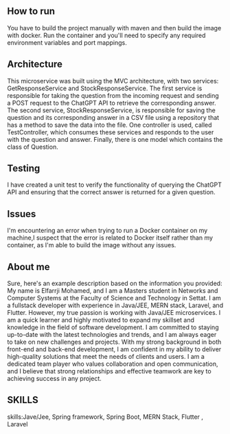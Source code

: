 

## **How to run**
You have to build the project manually with maven and then build the image with docker. Run the container and  you'll need to specify any required environment variables and port mappings.

## **Architecture**

This microservice was built using the MVC architecture, with two services: GetResponseService and StockResponseService.
The first service is responsible for taking the question from the incoming request and sending a POST request to the ChatGPT API to retrieve the corresponding answer.
The second service, StockResponseService, is responsible for saving the question and its corresponding answer in a CSV file using a repository that has a method to save the data into the file.
One controller is used, called TestController, which consumes these services and responds to the user with the question and answer.
Finally, there is one model which contains the class of Question.

## **Testing**
I have created a unit test to verify the functionality of querying the ChatGPT API and ensuring that the correct answer is returned for a given question.

## **Issues**
I'm encountering an error when trying to run a Docker container on my machine,I suspect that the error is related to Docker itself rather than my container, as I'm able to build the image without any issues.

## **About me**
Sure, here's an example description based on the information you provided:
My name is Elfarrji Mohamed, and I am a Masters student in Networks and Computer Systems at the Faculty of Science and Technology in Settat. I am a fullstack developer with experience in Java/JEE, MERN stack, Laravel, and Flutter. However, my true passion is working with Java/JEE microservices.
I am a quick learner and highly motivated to expand my skillset and knowledge in the field of software development. I am committed to staying up-to-date with the latest technologies and trends, and I am always eager to take on new challenges and projects.
With my strong background in both front-end and back-end development, I am confident in my ability to deliver high-quality solutions that meet the needs of clients and users. I am a dedicated team player who values collaboration and open communication, and I believe that strong relationships and effective teamwork are key to achieving success in any project.

## **SKILLS**
skills:Jave/Jee, Spring framework, Spring Boot, MERN Stack, Flutter , Laravel
